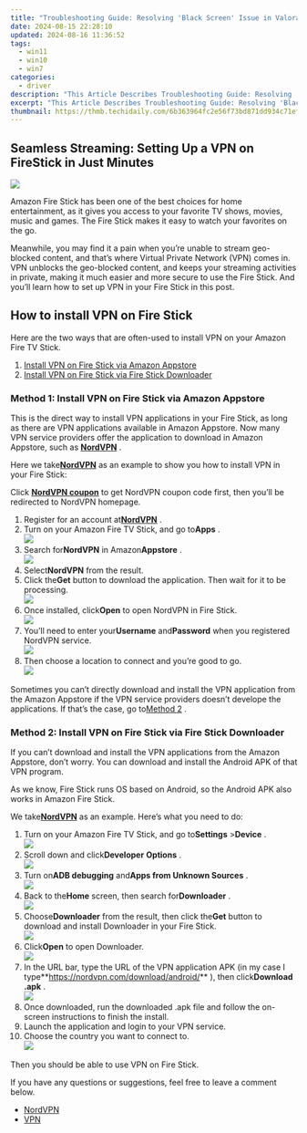```yaml
---
title: "Troubleshooting Guide: Resolving 'Black Screen' Issue in Valorant Upon Launch"
date: 2024-08-15 22:28:10
updated: 2024-08-16 11:36:52
tags:
  - win11
  - win10
  - win7
categories:
  - driver
description: "This Article Describes Troubleshooting Guide: Resolving 'Black Screen' Issue in Valorant Upon Launch"
excerpt: "This Article Describes Troubleshooting Guide: Resolving 'Black Screen' Issue in Valorant Upon Launch"
thumbnail: https://thmb.techidaily.com/6b363964fc2e56f73bd871dd934c71ef94eb37eb3e4be61bfc1959bf2c673820.jpg
---
```


## Seamless Streaming: Setting Up a VPN on FireStick in Just Minutes

![](https://images.drivereasy.com/wp-content/uploads/2019/01/img_5c332625ef56b.jpg)

 Amazon Fire Stick has been one of the best choices for home entertainment, as it gives you access to your favorite TV shows, movies, music and games. The Fire Stick makes it easy to watch your favorites on the go.

 Meanwhile, you may find it a pain when you’re unable to stream geo-blocked content, and that’s where Virtual Private Network (VPN) comes in. VPN unblocks the geo-blocked content, and keeps your streaming activities in private, making it much easier and more secure to use the Fire Stick. And you’ll learn how to set up VPN in your Fire Stick in this post.

## How to install VPN on Fire Stick

 Here are the two ways that are often-used to install VPN on your Amazon Fire TV Stick.

1. [Install VPN on Fire Stick via Amazon Appstore](https://tools.techidaily.com/drivereasy/download/)
2. [Install VPN on Fire Stick via Fire Stick Downloader](https://tools.techidaily.com/drivereasy/download/)

### Method 1: Install VPN on Fire Stick via Amazon Appstore

 This is the direct way to install VPN applications in your Fire Stick, as long as there are VPN applications available in Amazon Appstore. Now many VPN service providers offer the application to download in Amazon Appstore, such as **[NordVPN](https://tools.techidaily.com/drivereasy/download/)**  .

 Here we take[**NordVPN**](https://tools.techidaily.com/drivereasy/download/) as an example to show you how to install VPN in your Fire Stick:

 Click **[NordVPN coupon](https://tools.techidaily.com/drivereasy/download/)**  to get NordVPN coupon code first, then you’ll be redirected to NordVPN homepage.

1. Register for an account at[**NordVPN**](https://tools.techidaily.com/drivereasy/download/) .
2. Turn on your Amazon Fire TV Stick, and go to**Apps** .  
![](https://images.drivereasy.com/wp-content/uploads/2019/01/img_5c3326d30efca.jpg)
3. Search for**NordVPN** in Amazon**Appstore** .  
![](https://images.drivereasy.com/wp-content/uploads/2019/01/img_5c332731af207.jpg)
4. Select**NordVPN** from the result.
5. Click the**Get** button to download the application. Then wait for it to be processing.  
![](https://images.drivereasy.com/wp-content/uploads/2019/01/img_5c33274c0a0d5.png)
6. Once installed, click**Open** to open NordVPN in Fire Stick.  
![](https://images.drivereasy.com/wp-content/uploads/2019/01/img_5c33276ee12f4.png)
7. You’ll need to enter your**Username** and**Password** when you registered NordVPN service.  
![](https://images.drivereasy.com/wp-content/uploads/2019/01/img_5c3327e339a6d.jpg)
8. Then choose a location to connect and you’re good to go.  
![](https://images.drivereasy.com/wp-content/uploads/2019/01/img_5c3328104dc5a.jpg)

 Sometimes you can’t directly download and install the VPN application from the Amazon Appstore if the VPN service providers doesn’t develope the applications. If that’s the case, go to[Method 2](https://tools.techidaily.com/drivereasy/download/) .

### Method 2: Install VPN on Fire Stick via Fire Stick Downloader

 If you can’t download and install the VPN applications from the Amazon Appstore, don’t worry. You can download and install the Android APK of that VPN program.

 As we know, Fire Stick runs OS based on Android, so the Android APK also works in Amazon Fire Stick.

 We take[**NordVPN**](https://tools.techidaily.com/drivereasy/download/) as an example. Here’s what you need to do:

1. Turn on your Amazon Fire TV Stick, and go to**Settings** \>**Device** .  
![](https://images.drivereasy.com/wp-content/uploads/2019/01/img_5c33285356f4b.jpg)
2. Scroll down and click**Developer** **Options** .  
![](https://images.drivereasy.com/wp-content/uploads/2019/01/img_5c33288b62567.jpg)
3. Turn on**ADB debugging** and**Apps from Unknown Sources** .  
![](https://images.drivereasy.com/wp-content/uploads/2019/01/img_5c3328bb6d110.jpg)
4. Back to the**Home** screen, then search for**Downloader** .  
![](https://images.drivereasy.com/wp-content/uploads/2019/01/img_5c33290428ca2.jpg)
5. Choose**Downloader** from the result, then click the**Get** button to download and install Downloader in your Fire Stick.  
![](https://images.drivereasy.com/wp-content/uploads/2019/01/img_5c332754aea53.png)
6. Click**Open** to open Downloader.  
![](https://images.drivereasy.com/wp-content/uploads/2019/01/img_5c3327727ed4b.png)
7. In the URL bar, type the URL of the VPN application APK (in my case I type**<https://nordvpn.com/download/android/>** ), then click**Download .apk** .  
![](https://images.drivereasy.com/wp-content/uploads/2019/01/img_5c332a014bb9d.jpg)
8. Once downloaded, run the downloaded .apk file and follow the on-screen instructions to finish the install.
9. Launch the application and login to your VPN service.
10. Choose the country you want to connect to.  
![](https://images.drivereasy.com/wp-content/uploads/2019/01/img_5c332a3e551e8.jpg)

Then you should be able to use VPN on Fire Stick.

 If you have any questions or suggestions, feel free to leave a comment below.

* [NordVPN](https://tools.techidaily.com/drivereasy/download/)
* [VPN](https://tools.techidaily.com/drivereasy/download/)

<ins class="adsbygoogle"
     style="display:block"
     data-ad-format="autorelaxed"
     data-ad-client="ca-pub-7571918770474297"
     data-ad-slot="1223367746"></ins>



<ins class="adsbygoogle"
     style="display:block"
     data-ad-client="ca-pub-7571918770474297"
     data-ad-slot="8358498916"
     data-ad-format="auto"
     data-full-width-responsive="true"></ins>
